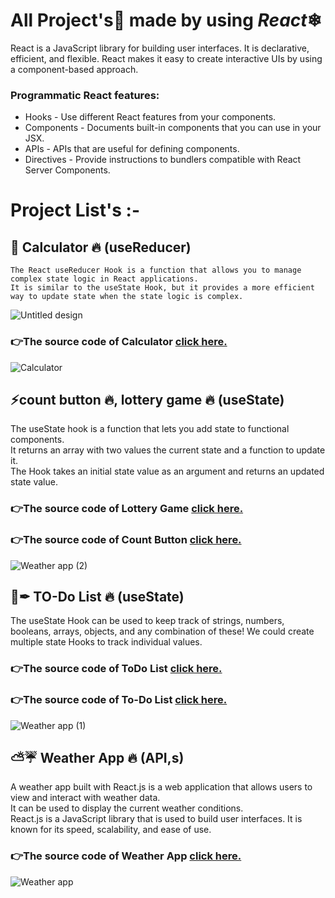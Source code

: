 # All Project's🚀 made by using *React*❄ 
React is a JavaScript library for building user interfaces. It is declarative, efficient, and flexible. React makes it easy to create interactive UIs by using a component-based approach.

### Programmatic React features:

* Hooks - Use different React features from your components.
* Components - Documents built-in components that you can use in your JSX.
* APIs - APIs that are useful for defining components.
* Directives - Provide instructions to bundlers compatible with React Server Components.
# Project List's :-
   ## 🌠 Calculator 🔥 (useReducer)
    The React useReducer Hook is a function that allows you to manage complex state logic in React applications. 
    It is similar to the useState Hook, but it provides a more efficient way to update state when the state logic is complex.
   ![Untitled design](https://github.com/Mukesh-Choudhary-123/React-MiniProjects/assets/118448246/8969f7bf-b57b-4c11-bc26-e5987456ed6e)
   ### 👉The source code of Calculator [click here.](https://github.com/Mukesh-Choudhary-123/React-MiniProjects/blob/main/Calculator/src/App.jsx)
   ![Calculator](https://github.com/Mukesh-Choudhary-123/React-MiniProjects/assets/118448246/5fdacf2c-cf9c-4f9a-87d8-d9ea3007b218)
   ## ⚡count button 🔥, lottery game 🔥 (useState)
   The useState hook is a function that lets you add state to functional components. <br>
   It returns an array with two values the current state and a function to update it. <br>
   The Hook takes an initial state value as an argument and returns an updated state value.
  ### 👉The source code of Lottery Game [click here.](https://github.com/Mukesh-Choudhary-123/React-MiniProjects/blob/main/Lottery_Game/src/assets/Lottery.jsx)
  ### 👉The source code of Count Button [click here.](https://github.com/Mukesh-Choudhary-123/React-MiniProjects/blob/main/Count-Button/src/assets/Color.jsx)
   ![Weather app (2)](https://github.com/Mukesh-Choudhary-123/React-MiniProjects/assets/118448246/b4fa595d-165b-430e-baab-7cfa62639896)
  ## 📖✒ TO-Do List 🔥 (useState)
  The useState Hook can be used to keep track of strings, numbers, booleans, arrays, objects, and any combination of these! We could create multiple state Hooks to track individual 
  values.
  ### 👉The source code of ToDo List [click here.](https://github.com/Mukesh-Choudhary-123/React-MiniProjects/blob/main/To-Do-List/src/assets/TodoList.jsx)
  ### 👉The source code of To-Do List [click here.](https://github.com/Mukesh-Choudhary-123/React-MiniProjects/blob/main/ToDoList/src/assets/TodoList.jsx)
  ![Weather app (1)](https://github.com/Mukesh-Choudhary-123/React-MiniProjects/assets/118448246/3e638944-8608-4ca5-8d67-59afadb4729c)
  ## ⛅☔ Weather App 🔥 (API,s)
  A weather app built with React.js is a web application that allows users to view and interact with weather data.<br>
  It can be used to display the current weather conditions.<br>
  React.js is a JavaScript library that is used to build user interfaces. It is known for its speed, scalability, and ease of use.
  ### 👉The source code of Weather App [click here.](https://github.com/Mukesh-Choudhary-123/React-MiniProjects/blob/main/Weather_Widget/src/assets/Weatherwidget.jsx) 
  ![Weather app](https://github.com/Mukesh-Choudhary-123/React-MiniProjects/assets/118448246/f355f4ca-d91c-4057-b80c-b577fca00876)



